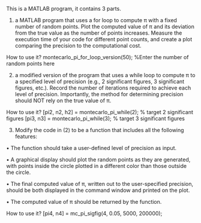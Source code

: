This is a MATLAB program, it contains 3 parts. 
1. a MATLAB program that uses a for loop to compute π with a fixed number of random points.
   Plot the computed value of π and its deviation from the true value as the number of points increases.
   Measure the execution time of your code for different point counts, and create a plot comparing the precision to the computational cost.

How to use it?
   montecarlo_pi_for_loop_version(50);   %Enter the number of random points here

2. a modified version of the program that uses a while loop to compute π to a specified level of precision
   (e.g., 2 significant figures, 3 significant figures, etc.).
   Record the number of iterations required to achieve each level of precision.
   Importantly, the method for determining precision should NOT rely on the true value of π.

How to use it?
   [pi2, n2, h2] = montecarlo_pi_while(2);    % target 2 significant figures
   [pi3, n3]    = montecarlo_pi_while(3);     % target 3 significant figures


3. Modify the code in (2) to be a function that includes all the following features:

• The function should take a user-defined level of precision as input.

• A graphical display should plot the random points as they are generated, 
  with points inside the circle plotted in a different color than those outside the circle.

• The final computed value of π, written out to the user-specified precision, 
  should be both displayed in the command window and printed on the plot.

• The computed value of π should be returned by the function.

How to use it?
[pi4, n4] = mc_pi_sigfig(4, 0.05, 5000, 200000); 
